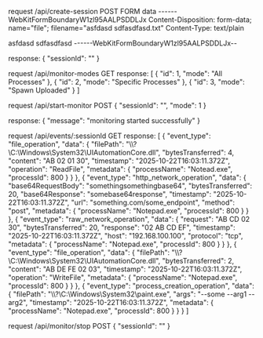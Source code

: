 request /api/create-session POST FORM data
------WebKitFormBoundaryW1zl95AALPSDDLJx
Content-Disposition: form-data; name="file"; filename="asfdasd sdfasdfasd.txt"
Content-Type: text/plain

asfdasd sdfasdfasd
------WebKitFormBoundaryW1zl95AALPSDDLJx--

response:
{
  "sessionId": "<sessionId>"
}

request /api/monitor-modes GET
response:
[
  {
    "id": 1,
    "mode": "All Processes"
  },
  {
    "id": 2,
    "mode": "Specific Processes"
  },
  {
    "id": 3,
    "mode": "Spawn Uploaded"
  }
]

request /api/start-monitor POST
{
  "sessionId": "<sessionId>",
  "mode": 1
}

response:
{
  "message": "monitoring started successfully"
}

request /api/events/:sessionId GET
response:
[
  {
    "event_type": "file_operation",
    "data": {
      "filePath": "\\\\?\\C:\\Windows\\System32\\UIAutomationCore.dll",
      "bytesTransferred": 4,
      "content": "AB 02 01 30",
      "timestamp": "2025-10-22T16:03:11.372Z",
      "operation": "ReadFile",
      "metadata": {
        "processName": "Notead.exe",
        "processId": 800
      }
    }
  },
  {
    "event_type": "http_network_operation",
    "data": {
      "base64RequestBody": "somethingsomethingbase64",
      "bytesTransferred": 20,
      "base64Response": "somebase64response",
      "timestamp": "2025-10-22T16:03:11.372Z",
      "url": "something.com/some_endpoint",
      "method": "post",
      "metadata": {
        "processName": "Notepad.exe",
        "processId": 800
      }
    }
  },
  {
    "event_type": "raw_network_operation",
    "data": {
      "request": "AB CD 02 30",
      "bytesTransferred": 20,
      "response": "02 AB CD EF",
      "timestamp": "2025-10-22T16:03:11.372Z",
      "host": "192.168.100.100",
      "protocol": "tcp",
      "metadata": {
        "processName": "Notepad.exe",
        "processId": 800
      }
    }
  },
  {
    "event_type": "file_operation",
    "data": {
      "filePath": "\\\\?\\C:\\Windows\\System32\\UIAutomationCore.dll",
      "bytesTransferred": 2,
      "content": "AB DE FE 02 03",
      "timestamp": "2025-10-22T16:03:11.372Z",
      "operation": "WriteFile",
      "metadata": {
        "processName": "Notepad.exe",
        "processId": 800
      }
    }
  },
  {
    "event_type": "process_creation_operation",
    "data": {
      "filePath": "\\\\?\\C:\\Windows\\System32\\paint.exe",
      "args": "--some --arg1 --arg2",
      "timestamp": "2025-10-22T16:03:11.372Z",
      "metadata": {
        "processName": "Notepad.exe",
        "processId": 800
      }
    }
  }
]

request /api/monitor/stop POST
{
  "sessionId": "<sessionId>"
}